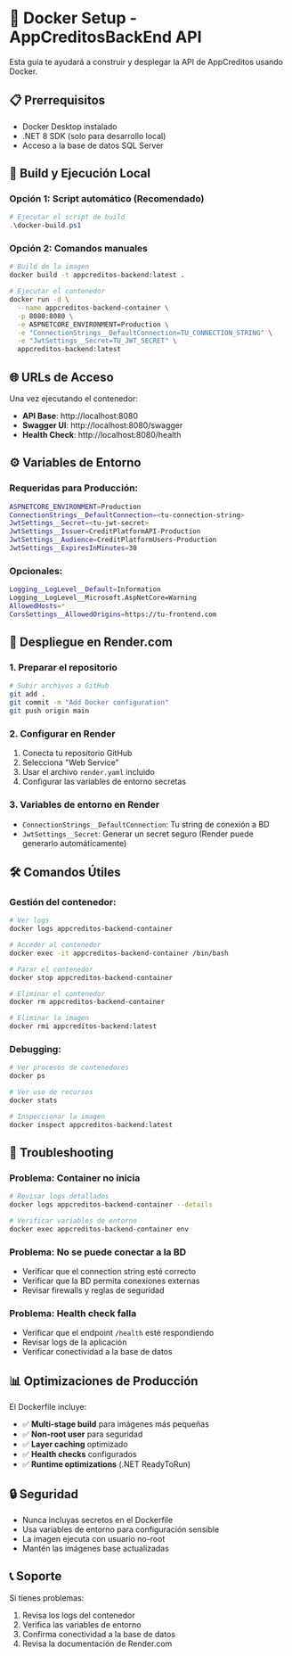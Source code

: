 # 🐳 Docker Setup - AppCreditosBackEnd API

Esta guía te ayudará a construir y desplegar la API de AppCreditos usando Docker.

## 📋 Prerrequisitos

- Docker Desktop instalado
- .NET 8 SDK (solo para desarrollo local)
- Acceso a la base de datos SQL Server

## 🚀 Build y Ejecución Local

### Opción 1: Script automático (Recomendado)
```powershell
# Ejecutar el script de build
.\docker-build.ps1
```

### Opción 2: Comandos manuales
```bash
# Build de la imagen
docker build -t appcreditos-backend:latest .

# Ejecutar el contenedor
docker run -d \
  --name appcreditos-backend-container \
  -p 8080:8080 \
  -e ASPNETCORE_ENVIRONMENT=Production \
  -e "ConnectionStrings__DefaultConnection=TU_CONNECTION_STRING" \
  -e "JwtSettings__Secret=TU_JWT_SECRET" \
  appcreditos-backend:latest
```

## 🌐 URLs de Acceso

Una vez ejecutando el contenedor:

- **API Base**: http://localhost:8080
- **Swagger UI**: http://localhost:8080/swagger
- **Health Check**: http://localhost:8080/health

## ⚙️ Variables de Entorno

### Requeridas para Producción:
```bash
ASPNETCORE_ENVIRONMENT=Production
ConnectionStrings__DefaultConnection=<tu-connection-string>
JwtSettings__Secret=<tu-jwt-secret>
JwtSettings__Issuer=CreditPlatformAPI-Production
JwtSettings__Audience=CreditPlatformUsers-Production
JwtSettings__ExpiresInMinutes=30
```

### Opcionales:
```bash
Logging__LogLevel__Default=Information
Logging__LogLevel__Microsoft.AspNetCore=Warning
AllowedHosts=*
CorsSettings__AllowedOrigins=https://tu-frontend.com
```

## 🔄 Despliegue en Render.com

### 1. Preparar el repositorio
```bash
# Subir archivos a GitHub
git add .
git commit -m "Add Docker configuration"
git push origin main
```

### 2. Configurar en Render
1. Conecta tu repositorio GitHub
2. Selecciona "Web Service"
3. Usar el archivo `render.yaml` incluido
4. Configurar las variables de entorno secretas

### 3. Variables de entorno en Render
- `ConnectionStrings__DefaultConnection`: Tu string de conexión a BD
- `JwtSettings__Secret`: Generar un secret seguro (Render puede generarlo automáticamente)

## 🛠️ Comandos Útiles

### Gestión del contenedor:
```bash
# Ver logs
docker logs appcreditos-backend-container

# Acceder al contenedor
docker exec -it appcreditos-backend-container /bin/bash

# Parar el contenedor
docker stop appcreditos-backend-container

# Eliminar el contenedor
docker rm appcreditos-backend-container

# Eliminar la imagen
docker rmi appcreditos-backend:latest
```

### Debugging:
```bash
# Ver procesos de contenedores
docker ps

# Ver uso de recursos
docker stats

# Inspeccionar la imagen
docker inspect appcreditos-backend:latest
```

## 🔧 Troubleshooting

### Problema: Container no inicia
```bash
# Revisar logs detallados
docker logs appcreditos-backend-container --details

# Verificar variables de entorno
docker exec appcreditos-backend-container env
```

### Problema: No se puede conectar a la BD
- Verificar que el connection string esté correcto
- Verificar que la BD permita conexiones externas
- Revisar firewalls y reglas de seguridad

### Problema: Health check falla
- Verificar que el endpoint `/health` esté respondiendo
- Revisar logs de la aplicación
- Verificar conectividad a la base de datos

## 📊 Optimizaciones de Producción

El Dockerfile incluye:

- ✅ **Multi-stage build** para imágenes más pequeñas
- ✅ **Non-root user** para seguridad
- ✅ **Layer caching** optimizado
- ✅ **Health checks** configurados
- ✅ **Runtime optimizations** (.NET ReadyToRun)

## 🔒 Seguridad

- Nunca incluyas secretos en el Dockerfile
- Usa variables de entorno para configuración sensible
- La imagen ejecuta con usuario no-root
- Mantén las imágenes base actualizadas

## 📞 Soporte

Si tienes problemas:

1. Revisa los logs del contenedor
2. Verifica las variables de entorno
3. Confirma conectividad a la base de datos
4. Revisa la documentación de Render.com
